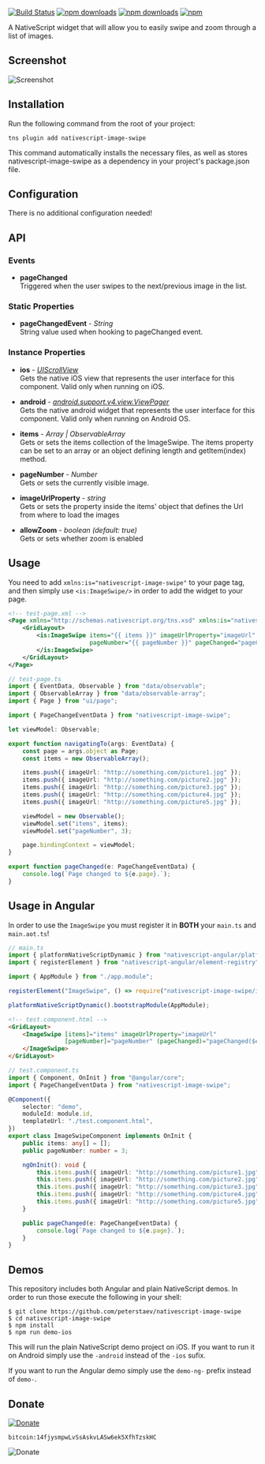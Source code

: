 [![Build Status](https://travis-ci.org/PeterStaev/nativescript-image-swipe.svg?branch=master)](https://travis-ci.org/PeterStaev/nativescript-image-swipe)
[![npm downloads](https://img.shields.io/npm/dm/nativescript-image-swipe.svg)](https://www.npmjs.com/package/nativescript-image-swipe)
[![npm downloads](https://img.shields.io/npm/dt/nativescript-image-swipe.svg)](https://www.npmjs.com/package/nativescript-image-swipe)
[![npm](https://img.shields.io/npm/v/nativescript-image-swipe.svg)](https://www.npmjs.com/package/nativescript-image-swipe)

A NativeScript widget that will allow you to easily swipe and zoom through a list of images. 

## Screenshot
![Screenshot](https://raw.githubusercontent.com/PeterStaev/nativescript-image-swipe/master/docs/image-swipe.gif)

## Installation
Run the following command from the root of your project:

`tns plugin add nativescript-image-swipe`

This command automatically installs the necessary files, as well as stores nativescript-image-swipe as a dependency in your project's package.json file.

## Configuration
There is no additional configuration needed!

## API

### Events
* **pageChanged**  
Triggered when the user swipes to the next/previous image in the list. 

### Static Properties
* **pageChangedEvent** - *String*  
String value used when hooking to pageChanged event.

### Instance Properties
* **ios** - *[UIScrollView](https://developer.apple.com/reference/uikit/uiscrollview)*  
Gets the native iOS view that represents the user interface for this component. Valid only when running on iOS.

* **android** - *[android.support.v4.view.ViewPager](https://developer.android.com/reference/android/support/v4/view/ViewPager.html)*  
Gets the native android widget that represents the user interface for this component. Valid only when running on Android OS.

* **items** - *Array | ObservableArray*  
Gets or sets the items collection of the ImageSwipe. The items property can be set to an array or an object defining length and getItem(index) method.

* **pageNumber** - *Number*  
Gets or sets the currently visible image.

* **imageUrlProperty** - *string*  
Gets or sets the property inside the items' object that defines the Url from where to load the images

* **allowZoom** - *boolean (default: true)*  
Gets or sets whether zoom is enabled

## Usage
You need to add `xmlns:is="nativescript-image-swipe"` to your page tag, and then simply use `<is:ImageSwipe/>` in order to add the widget to your page.
```xml
<!-- test-page.xml -->
<Page xmlns="http://schemas.nativescript.org/tns.xsd" xmlns:is="nativescript-image-swipe" navigatingTo="navigatingTo">
    <GridLayout>
        <is:ImageSwipe items="{{ items }}" imageUrlProperty="imageUrl" 
                       pageNumber="{{ pageNumber }}" pageChanged="pageChanged" backgroundColor="#000000">
        </is:ImageSwipe>
    </GridLayout>
</Page>
```

```typescript
// test-page.ts
import { EventData, Observable } from "data/observable";
import { ObservableArray } from "data/observable-array";
import { Page } from "ui/page";

import { PageChangeEventData } from "nativescript-image-swipe";

let viewModel: Observable;

export function navigatingTo(args: EventData) {
    const page = args.object as Page;
    const items = new ObservableArray();

    items.push({ imageUrl: "http://something.com/picture1.jpg" });
    items.push({ imageUrl: "http://something.com/picture2.jpg" });
    items.push({ imageUrl: "http://something.com/picture3.jpg" });
    items.push({ imageUrl: "http://something.com/picture4.jpg" });
    items.push({ imageUrl: "http://something.com/picture5.jpg" });

    viewModel = new Observable();
    viewModel.set("items", items);
    viewModel.set("pageNumber", 3);

    page.bindingContext = viewModel;
}

export function pageChanged(e: PageChangeEventData) {
    console.log(`Page changed to ${e.page}.`);
}
```

## Usage in Angular
In order to use the `ImageSwipe` you must register it in **BOTH** your `main.ts` and `main.aot.ts`!

```typescript
// main.ts
import { platformNativeScriptDynamic } from "nativescript-angular/platform";
import { registerElement } from "nativescript-angular/element-registry";

import { AppModule } from "./app.module";

registerElement("ImageSwipe", () => require("nativescript-image-swipe/image-swipe").ImageSwipe);

platformNativeScriptDynamic().bootstrapModule(AppModule);
```

```html
<!-- test.component.html -->
<GridLayout>
    <ImageSwipe [items]="items" imageUrlProperty="imageUrl" 
                [pageNumber]="pageNumber" (pageChanged)="pageChanged($event)" backgroundColor="#000000">
    </ImageSwipe>
</GridLayout>
```

```typescript
// test.component.ts
import { Component, OnInit } from "@angular/core";
import { PageChangeEventData } from "nativescript-image-swipe";

@Component({
    selector: "demo",
    moduleId: module.id,
    templateUrl: "./test.component.html",
})
export class ImageSwipeComponent implements OnInit {
    public items: any[] = [];
    public pageNumber: number = 3;

    ngOnInit(): void {
        this.items.push({ imageUrl: "http://something.com/picture1.jpg" });
        this.items.push({ imageUrl: "http://something.com/picture2.jpg" });
        this.items.push({ imageUrl: "http://something.com/picture3.jpg" });
        this.items.push({ imageUrl: "http://something.com/picture4.jpg" });
        this.items.push({ imageUrl: "http://something.com/picture5.jpg" });
    }

    public pageChanged(e: PageChangeEventData) {
        console.log(`Page changed to ${e.page}.`);
    }
}
```

## Demos
This repository includes both Angular and plain NativeScript demos. In order to run those execute the following in your shell:
```shell
$ git clone https://github.com/peterstaev/nativescript-image-swipe
$ cd nativescript-image-swipe
$ npm install
$ npm run demo-ios
```
This will run the plain NativeScript demo project on iOS. If you want to run it on Android simply use the `-android` instead of the `-ios` sufix. 

If you want to run the Angular demo simply use the `demo-ng-` prefix instead of `demo-`. 

## Donate
[![Donate](https://img.shields.io/badge/paypal-donate-brightgreen.svg)](https://bit.ly/2AS9QKB)

`bitcoin:14fjysmpwLvSsAskvLASw6ek5XfhTzskHC`

![Donate](https://www.tangrainc.com/qr.png)